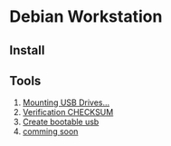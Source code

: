 # Debian Workstation

## Install

## Tools
1. [Mounting USB Drives...](https://github.com/Ssobol7/Debian12-Customized-Configuration/blob/main/Workstation/tools/mount-usb-filesystems.md)
2. [Verification CHECKSUM]()
3. [Create bootable usb](cr)
4. [comming soon]()
   
